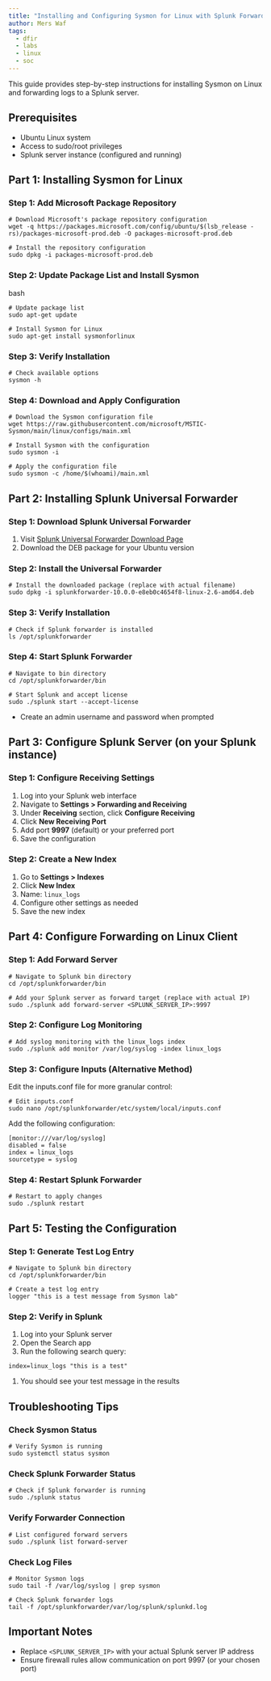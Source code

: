 ```yaml
---
title: "Installing and Configuring Sysmon for Linux with Splunk Forwarding"
author: Mers Waf
tags:
  - dfir
  - labs
  - linux
  - soc
---
```


This guide provides step-by-step instructions for installing Sysmon on Linux and forwarding logs to a Splunk server.

## Prerequisites

- Ubuntu Linux system
- Access to sudo/root privileges
- Splunk server instance (configured and running)

## Part 1: Installing Sysmon for Linux

### Step 1: Add Microsoft Package Repository

```
# Download Microsoft's package repository configuration
wget -q https://packages.microsoft.com/config/ubuntu/$(lsb_release -rs)/packages-microsoft-prod.deb -O packages-microsoft-prod.deb

# Install the repository configuration
sudo dpkg -i packages-microsoft-prod.deb
```

### Step 2: Update Package List and Install Sysmon

bash

```
# Update package list
sudo apt-get update

# Install Sysmon for Linux
sudo apt-get install sysmonforlinux
```

### Step 3: Verify Installation

```
# Check available options
sysmon -h
```

### Step 4: Download and Apply Configuration

```
# Download the Sysmon configuration file
wget https://raw.githubusercontent.com/microsoft/MSTIC-Sysmon/main/linux/configs/main.xml

# Install Sysmon with the configuration
sudo sysmon -i

# Apply the configuration file
sudo sysmon -c /home/$(whoami)/main.xml
```

## Part 2: Installing Splunk Universal Forwarder

### Step 1: Download Splunk Universal Forwarder

1. Visit [Splunk Universal Forwarder Download Page](https://www.splunk.com/en_us/download/universal-forwarder.html)
2. Download the DEB package for your Ubuntu version

### Step 2: Install the Universal Forwarder

```
# Install the downloaded package (replace with actual filename)
sudo dpkg -i splunkforwarder-10.0.0-e8eb0c4654f8-linux-2.6-amd64.deb
```

### Step 3: Verify Installation

```
# Check if Splunk forwarder is installed
ls /opt/splunkforwarder
```

### Step 4: Start Splunk Forwarder

```
# Navigate to bin directory
cd /opt/splunkforwarder/bin

# Start Splunk and accept license
sudo ./splunk start --accept-license
```

- Create an admin username and password when prompted

## Part 3: Configure Splunk Server (on your Splunk instance)

### Step 1: Configure Receiving Settings

1. Log into your Splunk web interface
2. Navigate to **Settings > Forwarding and Receiving**
3. Under **Receiving** section, click **Configure Receiving**
4. Click **New Receiving Port**
5. Add port **9997** (default) or your preferred port
6. Save the configuration

### Step 2: Create a New Index

1. Go to **Settings > Indexes**
2. Click **New Index**
3. Name: `linux_logs`
4. Configure other settings as needed
5. Save the new index

## Part 4: Configure Forwarding on Linux Client

### Step 1: Add Forward Server

```
# Navigate to Splunk bin directory
cd /opt/splunkforwarder/bin

# Add your Splunk server as forward target (replace with actual IP)
sudo ./splunk add forward-server <SPLUNK_SERVER_IP>:9997
```

### Step 2: Configure Log Monitoring

```
# Add syslog monitoring with the linux_logs index
sudo ./splunk add monitor /var/log/syslog -index linux_logs
```

### Step 3: Configure Inputs (Alternative Method)

Edit the inputs.conf file for more granular control:

```
# Edit inputs.conf
sudo nano /opt/splunkforwarder/etc/system/local/inputs.conf
```

Add the following configuration:

```
[monitor:///var/log/syslog]
disabled = false
index = linux_logs
sourcetype = syslog
```

### Step 4: Restart Splunk Forwarder

```
# Restart to apply changes
sudo ./splunk restart
```

## Part 5: Testing the Configuration

### Step 1: Generate Test Log Entry

```
# Navigate to Splunk bin directory
cd /opt/splunkforwarder/bin

# Create a test log entry
logger "this is a test message from Sysmon lab"
```

### Step 2: Verify in Splunk

1. Log into your Splunk server
2. Open the Search app
3. Run the following search query:

```
index=linux_logs "this is a test"
```

1. You should see your test message in the results

## Troubleshooting Tips

### Check Sysmon Status

```
# Verify Sysmon is running
sudo systemctl status sysmon
```

### Check Splunk Forwarder Status

```
# Check if Splunk forwarder is running
sudo ./splunk status
```

### Verify Forwarder Connection

```
# List configured forward servers
sudo ./splunk list forward-server
```

### Check Log Files

```
# Monitor Sysmon logs
sudo tail -f /var/log/syslog | grep sysmon

# Check Splunk forwarder logs
tail -f /opt/splunkforwarder/var/log/splunk/splunkd.log
```

## Important Notes

- Replace `<SPLUNK_SERVER_IP>` with your actual Splunk server IP address
- Ensure firewall rules allow communication on port 9997 (or your chosen port)
